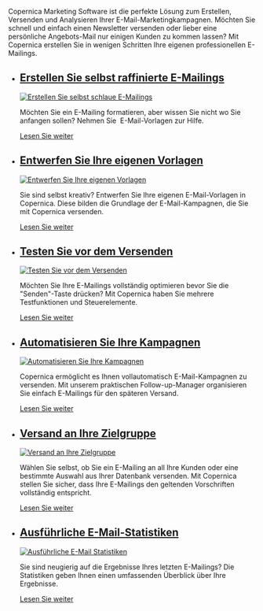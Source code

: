 Copernica Marketing Software ist die perfekte Lösung zum Erstellen,
Versenden und Analysieren Ihrer E-Mail-Marketingkampagnen. Möchten Sie
schnell und einfach einen Newsletter versenden oder lieber eine
persönliche Angebots-Mail nur einigen Kunden zu kommen lassen? Mit
Copernica erstellen Sie in wenigen Schritten Ihre eigenen
professionellen E-Mailings.

-   [Erstellen Sie selbst raffinierte E-Mailings](./create-clever-emailings.md "Erstellen Sie selbst schlaue E-Mailings")
    ---------------------------------------------------------------------------------------------------------------------------------------------------------------

    [![Erstellen Sie selbst schlaue
    E-Mailings](Copernicacom/de-emailings-01-thumb.png "Erstellen Sie selbst schlaue E-Mailings")](./create-clever-emailings.md)

    Möchten Sie ein E-Mailing formatieren, aber wissen Sie nicht wo Sie
    anfangen sollen? Nehmen Sie  E-Mail-Vorlagen zur Hilfe.

    [Lesen Sie
    weiter](./create-clever-emailings.md "Erstellen Sie selbst schlaue E-Mailings")

-   [Entwerfen Sie Ihre eigenen Vorlagen](http://www.copernica.com/de/funktionen/e-mailings/entwerfen-sie-ihre-eigenen-vorlagen "Entwerfen Sie Ihre eigenen Vorlagen")
    ------------------------------------------------------------------------------------------------------------------------------------------------------------------

    [![Entwerfen Sie Ihre eigenen
    Vorlagen](Copernicacom/de-emailings-02-thumb.png "Entwerfen Sie Ihre eigenen Vorlagen")](http://www.copernica.com/de/funktionen/e-mailings/entwerfen-sie-ihre-eigenen-vorlagen)

    Sie sind selbst kreativ? Entwerfen Sie Ihre eigenen E-Mail-Vorlagen
    in Copernica. Diese bilden die Grundlage der E-Mail-Kampagnen, die
    Sie mit Copernica versenden.

    [Lesen Sie
    weiter](http://www.copernica.com/de/funktionen/e-mailings/entwerfen-sie-ihre-eigenen-vorlagen "Entwerfen Sie Ihre eigenen Vorlagen")

-   [Testen Sie vor dem Versenden](http://www.copernica.com/de/funktionen/e-mailings/testen-sie-vor-dem-versenden "Testen Sie vor dem Versenden")
    ---------------------------------------------------------------------------------------------------------------------------------------------

    [![Testen Sie vor dem
    Versenden](Copernicacom/de-emailings-03-thumb.png "Testen Sie vor dem Versenden")](http://www.copernica.com/de/funktionen/e-mailings/testen-sie-vor-dem-versenden)

    Möchten Sie Ihre E-Mailings vollständig optimieren bevor Sie die
    "Senden"-Taste drücken? Mit Copernica haben Sie mehrere
    Testfunktionen und Steuerelemente.

    [Lesen Sie
    weiter](http://www.copernica.com/de/funktionen/e-mailings/testen-sie-vor-dem-versenden "Testen Sie vor dem Versenden")

-   [Automatisieren Sie Ihre Kampagnen](http://www.copernica.com/de/funktionen/e-mailings/automatisieren-sie-ihre-kampagnen "Automatisieren Sie Ihre Kampagnen")
    ------------------------------------------------------------------------------------------------------------------------------------------------------------

    [![Automatisieren Sie Ihre
    Kampagnen](Copernicacom/de-emailings-04-thumb.png "Automatisieren Sie Ihre Kampagnen")](http://www.copernica.com/de/funktionen/e-mailings/automatisieren-sie-ihre-kampagnen)

    Copernica ermöglicht es Ihnen vollautomatisch E-Mail-Kampagnen zu
    versenden. Mit unserem praktischen Follow-up-Manager organisieren
    Sie einfach E-Mailings für den späteren Versand.

    [Lesen Sie
    weiter](http://www.copernica.com/de/funktionen/e-mailings/automatisieren-sie-ihre-kampagnen "Automatisieren Sie Ihre Kampagnen")

-   [Versand an Ihre Zielgruppe](http://www.copernica.com/de/funktionen/e-mailings/e-mailings-versenden "Versand an Ihre Zielgruppe")
    ---------------------------------------------------------------------------------------------------------------------------------

    [![Versand an Ihre
    Zielgruppe](Copernicacom/de-emailings-05-thumb.png "Versand an Ihre Zielgruppe")](http://www.copernica.com/de/funktionen/e-mailings/e-mailings-versenden)

    Wählen Sie selbst, ob Sie ein E-Mailing an all Ihre Kunden oder eine
    bestimmte Auswahl aus Ihrer Datenbank versenden. Mit Copernica
    stellen Sie sicher, dass Ihre E-Mailings den geltenden Vorschriften
    vollständig entspricht.

    [Lesen Sie
    weiter](http://www.copernica.com/de/funktionen/e-mailings/e-mailings-versenden "Versand an Ihre Zielgruppe")

-   [Ausführliche E-Mail-Statistiken](http://www.copernica.com/de/funktionen/e-mailings/ausfuhrliche-e-mail-statistiken "Ausführliche E-Mail Statistiken")
    ------------------------------------------------------------------------------------------------------------------------------------------------------

    [![Ausführliche E-Mail
    Statistiken](Copernicacom/de-emailings-06-thumb.png "Ausführliche E-Mail Statistiken")](http://www.copernica.com/de/funktionen/e-mailings/ausfuhrliche-e-mail-statistiken)

    Sie sind neugierig auf die Ergebnisse Ihres letzten E-Mailings? Die
    Statistiken geben Ihnen einen umfassenden Überblick über Ihre
    Ergebnisse.

    [Lesen Sie
    weiter](http://www.copernica.com/de/funktionen/e-mailings/ausfuhrliche-e-mail-statistiken "Ausführliche E-Mail Statistiken")


